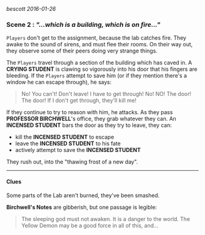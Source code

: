 
*bescott 2016-01-26*


### Scene 2 : *"...which is a building, which is on fire..."* ###

`Players` don't get to the assignment, because the lab catches fire.
They awake to the sound of sirens, and must flee their rooms.
On their way out, they observe some of their peers doing very strange things.

The `Players` travel through a section of the building which has caved in.
A **CRYING STUDENT** is clawing so vigorously into his door that his fingers are bleeding.
If the `Players` attempt to save him (or if they mention there's a window he can escape through), he says:

> No! You can't! Don't leave! I have to get through! No! NO!
> The door! The door! If I don't get through, they'll kill me!

If they continue to try to reason with him, he attacks.
As they pass **PROFESSOR BIRCHWELL**'s office, they grab whatever they can.
An **INCENSED STUDENT** bars the door as they try to leave, they can:
  * kill the **INCENSED STUDENT** to escape
  * leave the **INCENSED STUDENT** to his fate
  * actively attempt to save the **INCENSED STUDENT**

They rush out, into the "thawing frost of a new day".

---


#### Clues ####

Some parts of the Lab aren't burned, they've been smashed.

**Birchwell's Notes** are gibberish, but one passage is legible:

> The sleeping god must not awaken. It is a danger to the world.
> The Yellow Demon may be a good force in all of this, and...

